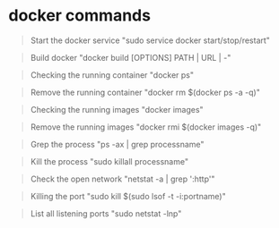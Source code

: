 # docker commands

> Start the docker service "sudo service docker start/stop/restart"

> Build docker "docker build [OPTIONS] PATH | URL | -"

> Checking the running container "docker ps"

> Remove the running container "docker rm $(docker ps -a -q)"

> Checking the running images "docker images"

> Remove the running images "docker rmi $(docker images -q)"

> Grep the process "ps -ax | grep processname"

> Kill the process "sudo killall processname"

> Check the open network "netstat -a | grep ':http'"

> Killing the port "sudo kill $(sudo lsof -t -i:portname)"

> List all listening ports  "sudo netstat -lnp"
